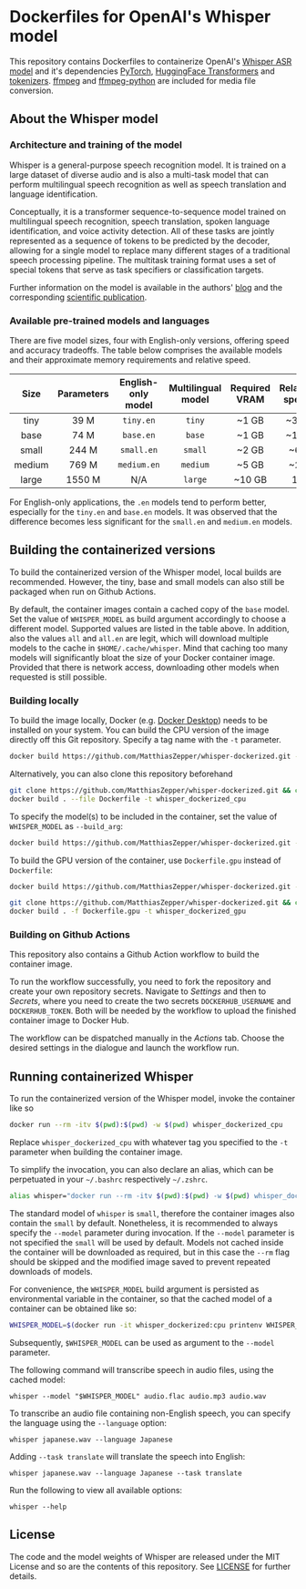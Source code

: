 # Dockerfiles for OpenAI's Whisper model

This repository contains Dockerfiles to containerize OpenAI's [Whisper ASR model](https://github.com/openai/whisper) and it's dependencies [PyTorch](https://pytorch.org/), [HuggingFace Transformers](https://huggingface.co/docs/transformers/index) and [tokenizers](https://pypi.org/project/tokenizers/). [ffmpeg](https://ffmpeg.org/) and [ffmpeg-python](https://github.com/kkroening/ffmpeg-python) are included for media file conversion.

## About the Whisper model

### Architecture and training of the model

Whisper is a general-purpose speech recognition model. It is trained on a large dataset of diverse audio and is also a multi-task model that can perform multilingual speech recognition as well as speech translation and language identification.

Conceptually, it is a transformer sequence-to-sequence model trained on multilingual speech recognition, speech translation, spoken language identification, and voice activity detection. All of these tasks are jointly represented as a sequence of tokens to be predicted by the decoder, allowing for a single model to replace many different stages of a traditional speech processing pipeline. The multitask training format uses a set of special tokens that serve as task specifiers or classification targets.

Further information on the model is available in the authors' [blog](https://openai.com/blog/whisper) and the corresponding [scientific publication](https://cdn.openai.com/papers/whisper.pdf).

### Available pre-trained models and languages

There are five model sizes, four with English-only versions, offering speed and accuracy tradeoffs. The table below comprises the available models and their approximate memory requirements and relative speed.


|  Size  | Parameters | English-only model | Multilingual model | Required VRAM | Relative speed |
|:------:|:----------:|:------------------:|:------------------:|:-------------:|:--------------:|
|  tiny  |    39 M    |     `tiny.en`      |       `tiny`       |     ~1 GB     |      ~32x      |
|  base  |    74 M    |     `base.en`      |       `base`       |     ~1 GB     |      ~16x      |
| small  |   244 M    |     `small.en`     |      `small`       |     ~2 GB     |      ~6x       |
| medium |   769 M    |    `medium.en`     |      `medium`      |     ~5 GB     |      ~2x       |
| large  |   1550 M   |        N/A         |      `large`       |    ~10 GB     |       1x       |

For English-only applications, the `.en` models tend to perform better, especially for the `tiny.en` and `base.en` models. It was observed that the difference becomes less significant for the `small.en` and `medium.en` models.

## Building the containerized versions

To build the containerized version of the Whisper model, local builds are recommended. However, the tiny, base and small models can also still be packaged when run on Github Actions.

By default, the container images contain a cached copy of the `base` model. Set the value of `WHISPER_MODEL` as build argument accordingly to choose a different model. Supported values are listed in the table above. In addition, also the values `all` and `all.en` are legit, which will download multiple models to the cache in `$HOME/.cache/whisper`. Mind that caching too many models will significantly bloat the size of your Docker container image. Provided that there is network access, downloading other models when requested is still possible.

### Building locally

To build the image locally, Docker (e.g. [Docker Desktop](https://docs.docker.com/desktop)) needs to be installed on your system. You can build the CPU version of the image directly off this Git repository. Specify a tag name with the `-t` parameter.

```bash
docker build https://github.com/MatthiasZepper/whisper-dockerized.git -t whisper_dockerized_cpu
```

Alternatively, you can also clone this repository beforehand

```bash
git clone https://github.com/MatthiasZepper/whisper-dockerized.git && cd whisper-dockerized
docker build . --file Dockerfile -t whisper_dockerized_cpu
```

To specify the model(s) to be included in the container, set the value of `WHISPER_MODEL` as `--build_arg`:

```bash
docker build https://github.com/MatthiasZepper/whisper-dockerized.git -t whisper_dockerized_cpu --build-arg WHISPER_MODEL=small.en
``` 

To build the GPU version of the container, use `Dockerfile.gpu` instead of `Dockerfile`:

```bash
docker build https://github.com/MatthiasZepper/whisper-dockerized.git -f Dockerfile.gpu -t whisper_dockerized_cpu
```

```bash
git clone https://github.com/MatthiasZepper/whisper-dockerized.git && cd whisper-dockerized
docker build . -f Dockerfile.gpu -t whisper_dockerized_gpu
```

### Building on Github Actions

This repository also contains a Github Action workflow to build the container image.

To run the workflow successfully, you need to fork the repository and create your own repository secrets. Navigate to *Settings* and then to *Secrets*, where you need to create the two secrets `DOCKERHUB_USERNAME` and `DOCKERHUB_TOKEN`. Both will be needed by the workflow to upload the finished container image to Docker Hub.  

The workflow can be dispatched manually in the *Actions* tab. Choose the desired settings in the dialogue and launch the workflow run.

## Running containerized Whisper

To run the containerized version of the Whisper model, invoke the container like so

```bash
docker run --rm -itv $(pwd):$(pwd) -w $(pwd) whisper_dockerized_cpu
```

Replace `whisper_dockerized_cpu` with whatever tag you specified to the `-t` parameter when building the container image.

To simplify the invocation, you can also declare an alias, which can be perpetuated in your `~/.bashrc` respectively `~/.zshrc`.

```bash
alias whisper="docker run --rm -itv $(pwd):$(pwd) -w $(pwd) whisper_dockerized_cpu whisper"
```

The standard model of `whisper` is `small`, therefore the container images also contain the `small` by default. Nonetheless, it is recommended to always specify the `--model` parameter during invocation. If the `--model` parameter is not specified the `small` will be used by default. Models not cached inside the container will be downloaded as required, but in this case the `--rm` flag should be skipped and the modified image saved to prevent repeated downloads of models.  

For convenience, the `WHISPER_MODEL` build argument is persisted as environmental variable in the container, so that the cached model of a container can be obtained like so:

```bash
WHISPER_MODEL=$(docker run -it whisper_dockerized:cpu printenv WHISPER_MODEL)
```

Subsequently, `$WHISPER_MODEL` can be used as argument to the `--model` parameter.

The following command will transcribe speech in audio files, using the cached model:

    whisper --model "$WHISPER_MODEL" audio.flac audio.mp3 audio.wav 

To transcribe an audio file containing non-English speech, you can specify the language using the `--language` option:

    whisper japanese.wav --language Japanese

Adding `--task translate` will translate the speech into English:

    whisper japanese.wav --language Japanese --task translate

Run the following to view all available options:

    whisper --help

## License

The code and the model weights of Whisper are released under the MIT License and so are the contents of this repository. See [LICENSE](LICENSE) for further details.

